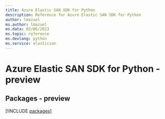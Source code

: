 ```yaml
---
title: Azure Elastic SAN SDK for Python
description: Reference for Azure Elastic SAN SDK for Python
author: lmazuel
ms.author: lmazuel
ms.data: 03/06/2023
ms.topic: reference
ms.devlang: python
ms.service: elasticsan
---
```

# Azure Elastic SAN SDK for Python - preview
## Packages - preview
[!INCLUDE [packages](elastic-san-index.md)]